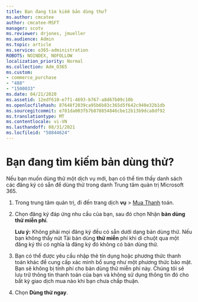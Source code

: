 ```yaml
---
title: Bạn đang tìm kiếm bản dùng thử?
ms.author: cmcatee
author: cmcatee-MSFT
manager: scotv
ms.reviewer: drjones, jmueller
ms.audience: Admin
ms.topic: article
ms.service: o365-administration
ROBOTS: NOINDEX, NOFOLLOW
localization_priority: Normal
ms.collection: Adm_O365
ms.custom:
- commerce_purchase
- "488"
- "1500033"
ms.date: 04/21/2020
ms.assetid: 12edf610-e7f1-4693-b767-a8d67b09c10b
ms.openlocfilehash: 87648f2039ca95b6b83c365d5f642c940e32b1db
ms.sourcegitcommit: e781da003fb7b878854846cbe12b13b9dca8df92
ms.translationtype: MT
ms.contentlocale: vi-VN
ms.lasthandoff: 08/31/2021
ms.locfileid: "58844624"
---
```

# <a name="trying-to-find-a-trial"></a>Bạn đang tìm kiếm bản dùng thử?

Nếu bạn muốn dùng thử một dịch vụ mới, bạn có thể tìm thấy danh sách các đăng ký có sẵn để dùng thử trong danh Trung tâm quản trị Microsoft 365.
  
1. Trong trung tâm quản trị, đi đến trang dịch **vụ** \> [Mua Thanh](https://go.microsoft.com/fwlink/p/?linkid=868433) toán.

2. Chọn đăng ký đáp ứng nhu cầu của bạn, sau đó chọn Nhận  **bản dùng thử miễn phí**.

    **Lưu ý:** Không phải mọi đăng ký đều có sẵn dưới dạng bản dùng thử. Nếu bạn không thấy nút Tải bản dùng **thử miễn** phí khi di chuột qua một đăng ký thì có nghĩa là đăng ký đó không có bản dùng thử.
  
3. Bạn có thể được yêu cầu nhập thẻ tín dụng hoặc phương thức thanh toán khác để cung cấp xác minh bổ sung như một phương thức bảo mật. Bạn sẽ không bị tính phí cho bản dùng thử miễn phí này. Chúng tôi sẽ lưu trữ thông tin thanh toán của bạn và không sử dụng thông tin đó cho bất kỳ giao dịch mua nào khi bạn chưa chấp thuận.

4. Chọn **Dùng thử ngay**.
